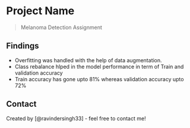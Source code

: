# Project Name
> Melanoma Detection Assignment


## Findings
* Overfitting was handled with the help of data augmentation.
* Class rebalance hlped in the model performance in term of Train and validation accuracy
* Train accuracy has gone upto 81% whereas validation accuracy upto 72%


## Contact
Created by [@ravindersingh33] - feel free to contact me!



